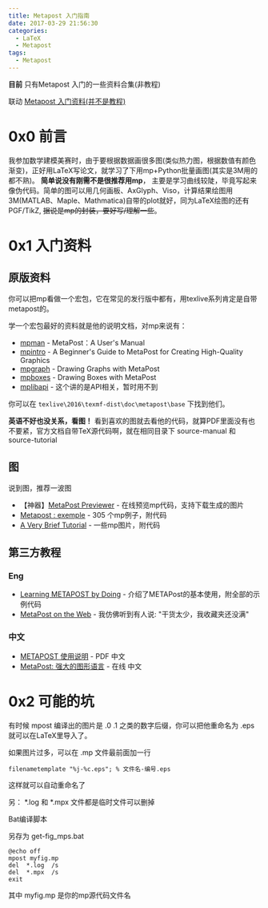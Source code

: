 ```yaml
---
title: Metapost 入门指南
date: 2017-03-29 21:56:30
categories: 
  - LaTeX
  - Metapost
tags:
  - Metapost
---
```

**目前** 只有Metapost 入门的一些资料合集(非教程)

联动 [Metapost 入门资料(并不是教程)](http://wenda.latexstudio.net/article/1022)

<!--more-->

# 0x0 前言

我参加数学建模美赛时，由于要根据数据画很多图(类似热力图，根据数值有颜色渐变)，正好用LaTeX写论文，就学习了下用mp+Python批量画图(其实是3M用的都不熟)。
**简单说没有刚需不是很推荐用mp**，
主要是学习曲线较陡，毕竟写起来像伪代码。简单的图可以用几何画板、AxGlyph、Viso，计算结果绘图用3M(MATLAB、Maple、Mathmatica)自带的plot就好，同为LaTeX绘图的还有PGF/TikZ, ~~据说是mp的封装，要好写/理解一些~~。

# 0x1 入门资料

## 原版资料
你可以把mp看做一个宏包，它在常见的发行版中都有，用texlive系列肯定是自带metapost的。

学一个宏包最好的资料就是他的说明文档，对mp来说有：

- [mpman](http://texdoc.net/texmf-dist/doc/metapost/base/mpman.pdf) - 
   MetaPost：A User's Manual
- [mpintro](http://texdoc.net/texmf-dist/doc/metapost/base/mpintro.pdf) - 
   A Beginner's Guide to MetaPost for Creating High-Quality Graphics
- [mpgraph](http://texdoc.net/texmf-dist/doc/metapost/base/mpgraph.pdf) - 
   Drawing Graphs with MetaPost
- [mpboxes](http://tug.org/metapost/src/manual/mpboxes.pdf) - 
   Drawing Boxes with MetaPost
- [mplibapi](http://tug.org/metapost/src/manual/mplibapi.pdf) - 
   这个讲的是API相关，暂时用不到

你可以在 `texlive\2016\texmf-dist\doc\metapost\base` 下找到他们。

**英语不好也没关系，看图！** 看到喜欢的图就去看他的代码，就算PDF里面没有也不要紧，官方文档自带TeX源代码啊，就在相同目录下 source-manual 和 source-tutorial 

## 图
说到图，推荐一波图

- 【神器】[MetaPost Previewer](http://www.tlhiv.org/mppreview/) - 
   在线预览mp代码，支持下载生成的图片
- [Metapost : exemple](http://tex.loria.fr/prod-graph/zoonekynd/metapost/metapost.html) - 
   305 个mp例子，附代码
- [A Very Brief Tutorial](http://www.ursoswald.ch/metapost/tutorial.html) - 
   一些mp图片，附代码


## 第三方教程
### Eng

- [Learning METAPOST by Doing](http://www.latexstudio.net/archives/455) - 
   介绍了METAPost的基本使用，附全部的示例代码
- [MetaPost on the Web](https://www.tug.org/metapost.html) - 
   我仿佛听到有人说: "干货太少，我收藏夹还没满"


### 中文

- [METAPOST 使用说明](http://www.latexstudio.net/old/books/metapost/METAPOSTcn.pdf) - 
   PDF 中文
- [MetaPost: 强大的图形语言](http://www.ctex.org/documents/shredder/metapost.html) - 
   在线 中文



# 0x2 可能的坑

有时候 mpost 编译出的图片是 .0 .1 之类的数字后缀，你可以把他重命名为 .eps 就可以在LaTeX里导入了。



如果图片过多，可以在 .mp 文件最前面加一行 
```
filenametemplate "%j-%c.eps"; % 文件名-编号.eps
```
这样就可以自动重命名了



另：
\*.log 和 \*.mpx 文件都是临时文件可以删掉


Bat编译脚本

另存为 get-fig_mps.bat

```
@echo off
mpost myfig.mp
del  *.log  /s
del  *.mpx  /s
exit
```

其中 myfig.mp 是你的mp源代码文件名

